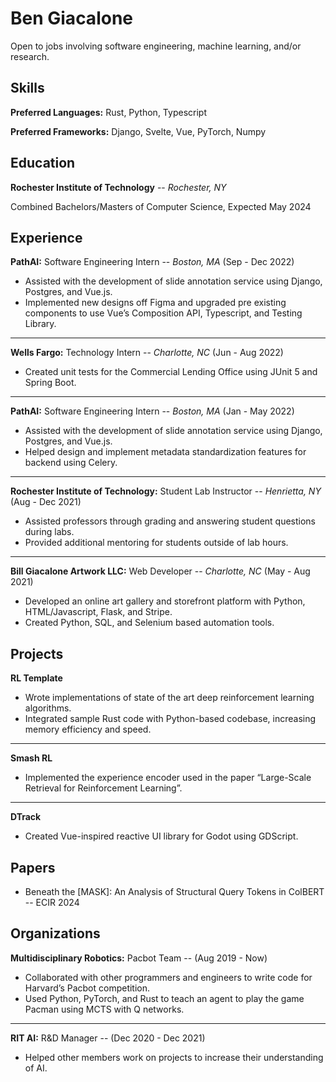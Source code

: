 # Ben Giacalone

Open to jobs involving software engineering, machine learning, and/or research.

## Skills
**Preferred Languages:** Rust, Python, Typescript

**Preferred Frameworks:** Django, Svelte, Vue, PyTorch, Numpy

## Education

**Rochester Institute of Technology** -- *Rochester, NY*

Combined Bachelors/Masters of Computer Science, Expected May 2024

## Experience

**PathAI:** Software Engineering Intern -- *Boston, MA* (Sep - Dec 2022)

- Assisted with the development of slide annotation service using Django, Postgres, and Vue.js.
- Implemented new designs off Figma and upgraded pre existing components to use Vue’s Composition API, Typescript, and Testing Library.

---

**Wells Fargo:** Technology Intern -- *Charlotte, NC* (Jun - Aug 2022)

- Created unit tests for the Commercial Lending Office using JUnit 5 and Spring Boot.

---

**PathAI:** Software Engineering Intern -- *Boston, MA* (Jan - May 2022)

- Assisted with the development of slide annotation service using Django, Postgres, and Vue.js.
- Helped design and implement metadata standardization features for backend using Celery.

---

**Rochester Institute of Technology:** Student Lab Instructor -- *Henrietta, NY* (Aug - Dec 2021)

- Assisted professors through grading and answering student questions during labs.
- Provided additional mentoring for students outside of lab hours.

---

**Bill Giacalone Artwork LLC:** Web Developer -- *Charlotte, NC* (May - Aug 2021)

- Developed an online art gallery and storefront platform with Python, HTML/Javascript, Flask, and Stripe.
- Created Python, SQL, and Selenium based automation tools.

## Projects
**RL Template**
- Wrote implementations of state of the art deep reinforcement learning algorithms.
- Integrated sample Rust code with Python-based codebase, increasing memory efficiency and speed.

---

**Smash RL**
- Implemented the experience encoder used in the paper “Large-Scale Retrieval for Reinforcement Learning”.

---

**DTrack**	
- Created Vue-inspired reactive UI library for Godot using GDScript.

## Papers
- Beneath the [MASK]: An Analysis of Structural Query Tokens in ColBERT -- ECIR 2024

## Organizations
**Multidisciplinary Robotics:** Pacbot Team -- (Aug 2019 - Now)

- Collaborated with other programmers and engineers to write code for Harvard’s Pacbot competition.
- Used Python, PyTorch, and Rust to teach an agent to play the game Pacman using MCTS with Q networks.

---

**RIT AI:** R&D Manager -- (Dec 2020 - Dec 2021)

- Helped other members work on projects to increase their understanding of AI.

